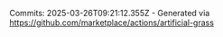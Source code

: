 Commits: 2025-03-26T09:21:12.355Z - Generated via https://github.com/marketplace/actions/artificial-grass
<br>

